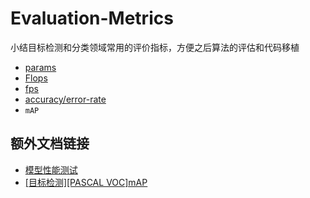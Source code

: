 # Evaluation-Metrics

小结目标检测和分类领域常用的评价指标，方便之后算法的评估和代码移植

* [params](params.md)
* [Flops](flops.md)
* [fps](fps.md)
* [accuracy/error-rate](acc-err.md)
* `mAP`

## 额外文档链接

* [模型性能测试](https://blog.zhujian.life/posts/4bc9fe45.html)
* [[目标检测][PASCAL VOC]mAP](https://blog.zhujian.life/posts/d817618d.html)